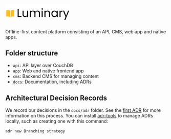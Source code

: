 <img src="https://github.com/bccsa/luminary/blob/main/logo.svg?raw=true" width="200" style="margin-bottom: 10px;">

Offline-first content platform consisting of an API, CMS, web app and native apps.

## Folder structure

- `api`: API layer over CouchDB
- `app`: Web and native frontend app
- `cms`: Backend CMS for managing content
- `docs`: Documentation, including ADRs

## Architectural Decision Records

We record our decisions in the `docs/adr` folder. See the [first ADR](./docs/adr/0001-record-architecture-decisions.md) for more information on this process. You can install [adr-tools](https://github.com/npryce/adr-tools) to manage ADRs locally, such as creating one with this command:

```sh
adr new Branching strategy
```
